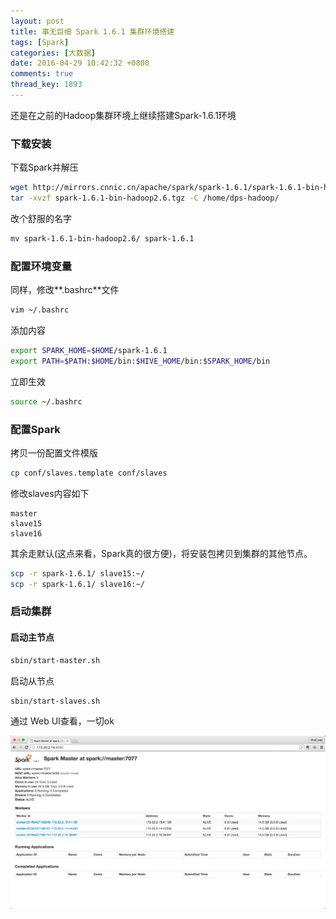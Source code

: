 ```yaml
---
layout: post
title: 事无巨细 Spark 1.6.1 集群环境搭建
tags: [Spark]
categories: [大数据]
date: 2016-04-29 10:42:32 +0800
comments: true
thread_key: 1893
---
```

还是在之前的Hadoop集群环境上继续搭建Spark-1.6.1环境

### 下载安装

下载Spark并解压

<!--break-->

```bash
wget http://mirrors.cnnic.cn/apache/spark/spark-1.6.1/spark-1.6.1-bin-hadoop2.6.tgz
tar -xvzf spark-1.6.1-bin-hadoop2.6.tgz -C /home/dps-hadoop/
```

改个舒服的名字

```bash
mv spark-1.6.1-bin-hadoop2.6/ spark-1.6.1
```

### 配置环境变量

同样，修改**.bashrc**文件

```bash
vim ~/.bashrc
```

添加内容

```bash
export SPARK_HOME=$HOME/spark-1.6.1
export PATH=$PATH:$HOME/bin:$HIVE_HOME/bin:$SPARK_HOME/bin
```

立即生效

```bash
source ~/.bashrc
```

### 配置Spark

拷贝一份配置文件模版

```bash
cp conf/slaves.template conf/slaves
```

修改slaves内容如下

```
master
slave15
slave16
```

其余走默认(这点来看，Spark真的很方便)，将安装包拷贝到集群的其他节点。

```bash
scp -r spark-1.6.1/ slave15:~/
scp -r spark-1.6.1/ slave16:~/
```

### 启动集群

#### 启动主节点

```bash
sbin/start-master.sh
```

启动从节点

```bash
sbin/start-slaves.sh
```

通过 Web UI查看，一切ok

![](/images/post/setup-spark-cluster/spark-web-ui.png)
